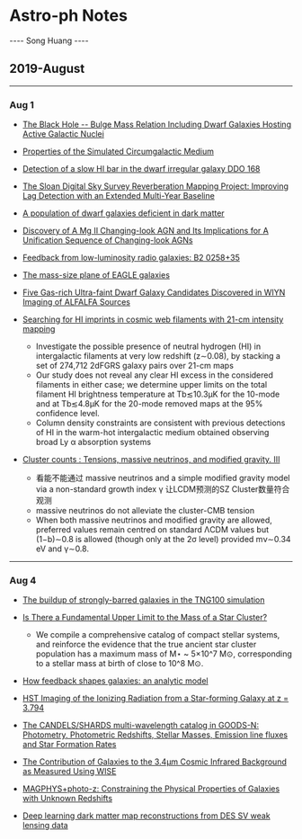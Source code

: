 # Astro-ph Notes

---- Song Huang ----

## 2019-August

----

### Aug 1

* [The Black Hole -- Bulge Mass Relation Including Dwarf Galaxies Hosting Active Galactic Nuclei](https://arxiv.org/abs/1907.00020)

* [Properties of the Simulated Circumgalactic Medium](https://arxiv.org/abs/1907.00021)

* [Detection of a slow HI bar in the dwarf irregular galaxy DDO 168](https://arxiv.org/abs/1907.00023)

* [The Sloan Digital Sky Survey Reverberation Mapping Project: Improving Lag Detection with an Extended Multi-Year Baseline](https://arxiv.org/abs/1907.00027)

* [A population of dwarf galaxies deficient in dark matter](https://arxiv.org/abs/1907.00046)

* [Discovery of A Mg II Changing-look AGN and Its Implications for A Unification Sequence of Changing-look AGNs](https://arxiv.org/abs/1907.00072)

* [Feedback from low-luminosity radio galaxies: B2 0258+35](https://arxiv.org/abs/1907.00374)

* [The mass-size plane of EAGLE galaxies](https://arxiv.org/abs/1907.00416)

* [Five Gas-rich Ultra-faint Dwarf Galaxy Candidates Discovered in WIYN Imaging of ALFALFA Sources](https://arxiv.org/abs/1907.00438)

* [Searching for HI imprints in cosmic web filaments with 21-cm intensity mapping](https://arxiv.org/abs/1907.00028)
  * Investigate the possible presence of neutral hydrogen (HI) in intergalactic filaments at very low redshift (z∼0.08), by stacking a set of 274,712 2dFGRS galaxy pairs over 21-cm maps 
  * Our study does not reveal any clear HI excess in the considered filaments in either case; we determine upper limits on the total filament HI brightness temperature at Tb≲10.3μK for the 10-mode and at Tb≲4.8μK for the 20-mode removed maps at the 95% confidence level. 
  * Column density constraints are consistent with previous detections of HI in the warm-hot intergalactic medium obtained observing broad Ly α absorption systems

* [Cluster counts : Tensions, massive neutrinos, and modified gravity. III](https://arxiv.org/abs/1907.00163)
  * 看能不能通过 massive neutrinos and a simple modified gravity model via a non-standard growth index γ 让LCDM预测的SZ Cluster数量符合观测
  * massive neutrinos do not alleviate the cluster-CMB tension
  * When both massive neutrinos and modified gravity are allowed, preferred values remain centred on standard ΛCDM values but (1−b)∼0.8 is allowed (though only at the 2σ level) provided mν∼0.34 eV and γ∼0.8.

----

### Aug 4

* [The buildup of strongly-barred galaxies in the TNG100 simulation](https://arxiv.org/abs/1907.00547)

* [Is There a Fundamental Upper Limit to the Mass of a Star Cluster?](https://arxiv.org/abs/1907.00550)
  * We compile a comprehensive catalog of compact stellar systems, and reinforce the evidence that the true ancient star cluster population has a maximum mass of M⋆ ~ 5×10^7 M⊙, corresponding to a stellar mass at birth of close to 10^8 M⊙.

* [How feedback shapes galaxies: an analytic model](https://arxiv.org/abs/1907.00552)

* [HST Imaging of the Ionizing Radiation from a Star-forming Galaxy at z = 3.794](https://arxiv.org/abs/1907.00556)

* [The CANDELS/SHARDS multi-wavelength catalog in GOODS-N: Photometry, Photometric Redshifts, Stellar Masses, Emission line fluxes and Star Formation Rates](https://arxiv.org/abs/1907.00569)

* [The Contribution of Galaxies to the 3.4μm Cosmic Infrared Background as Measured Using WISE](https://arxiv.org/abs/1907.00731)

* [MAGPHYS+photo-z: Constraining the Physical Properties of Galaxies with Unknown Redshifts](https://arxiv.org/abs/1907.00771)

* [Deep learning dark matter map reconstructions from DES SV weak lensing data](https://arxiv.org/abs/1907.00543)
